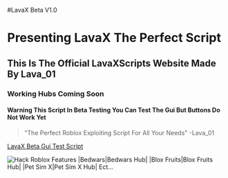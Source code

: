 #LavaX Beta V1.0
# Presenting LavaX The Perfect Script
## This Is The Official LavaXScripts Website Made By Lava_01
### Working Hubs Coming Soon
#### Warning This Script In Beta Testing You Can Test The Gui But Buttons Do Not Work Yet
> "The Perfect Roblox Exploiting Script For All Your Needs" -Lava_01


[LavaX Beta Gui Test Script](https://raw.githubusercontent.com/LavaXScripts/LavaXPrivate/main/LavaXPrivate)

![Hack Roblox](https://i.ytimg.com/vi/Ltu9IdH1zVE/maxresdefault.jpg)
Features
|Bedwars|Bedwars Hub|
|Blox Fruits|Blox Fruits Hub|
|Pet Sim X|Pet Sim X Hub|
Ect...
